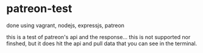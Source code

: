 # patreon-test

done using vagrant, nodejs, expressjs, patreon

this is a test of patreon's api and the response...
this is not supported nor finshed, but it does hit the api and pull data that you can see in the terminal.
